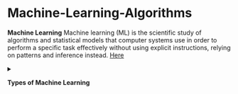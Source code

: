 # Machine-Learning-Algorithms

**Machine Learning**
Machine learning (ML) is the scientific study of algorithms and statistical models that computer systems use in order to perform a specific task effectively without using explicit instructions, relying on patterns and inference instead. [Here](https://en.wikipedia.org/wiki/Machine_learning)
 
 <details>
 <summary> 
  
 **Types of Machine Learning** 
 </summary>
 
 </details>
 

